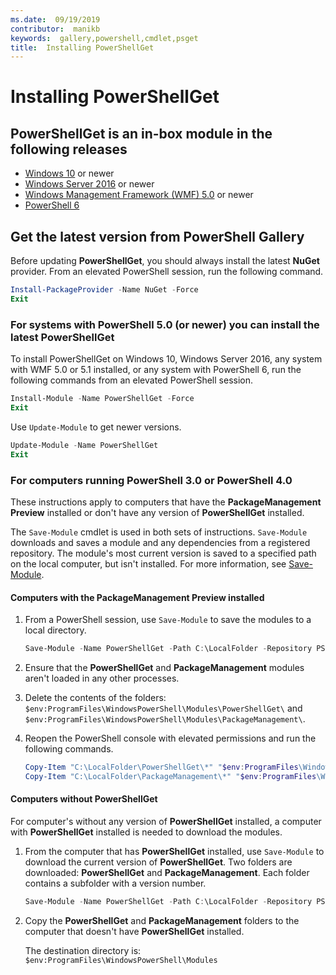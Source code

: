 ```yaml
---
ms.date:  09/19/2019
contributor:  manikb
keywords:  gallery,powershell,cmdlet,psget
title:  Installing PowerShellGet
---
```

# Installing PowerShellGet

## PowerShellGet is an in-box module in the following releases

- [Windows 10](https://www.microsoft.com/windows) or newer
- [Windows Server 2016](/windows-server/windows-server) or newer
- [Windows Management Framework (WMF) 5.0](https://www.microsoft.com/download/details.aspx?id=50395) or newer
- [PowerShell 6](https://github.com/PowerShell/PowerShell/releases)

## Get the latest version from PowerShell Gallery

Before updating **PowerShellGet**, you should always install the latest **NuGet** provider. From an
elevated PowerShell session, run the following command.

```powershell
Install-PackageProvider -Name NuGet -Force
Exit
```

### For systems with PowerShell 5.0 (or newer) you can install the latest PowerShellGet

To install PowerShellGet on Windows 10, Windows Server 2016, any system with WMF 5.0 or 5.1
installed, or any system with PowerShell 6, run the following commands from an elevated PowerShell
session.

```powershell
Install-Module -Name PowerShellGet -Force
Exit
```

Use `Update-Module` to get newer versions.

```powershell
Update-Module -Name PowerShellGet
Exit
```

### For computers running PowerShell 3.0 or PowerShell 4.0

These instructions apply to computers that have the **PackageManagement Preview** installed or don't
have any version of **PowerShellGet** installed.

The `Save-Module` cmdlet is used in both sets of instructions. `Save-Module` downloads and saves a
module and any dependencies from a registered repository. The module's most current version is saved
to a specified path on the local computer, but isn't installed. For more information, see [Save-Module](/powershell/module/PowershellGet/Save-Module).

#### Computers with the PackageManagement Preview installed

1. From a PowerShell session, use `Save-Module` to save the modules to a local directory.

   ```powershell
   Save-Module -Name PowerShellGet -Path C:\LocalFolder -Repository PSGallery
   ```

1. Ensure that the **PowerShellGet** and **PackageManagement** modules aren't loaded in any other
   processes.
1. Delete the contents of the folders: `$env:ProgramFiles\WindowsPowerShell\Modules\PowerShellGet\`
   and `$env:ProgramFiles\WindowsPowerShell\Modules\PackageManagement\`.
1. Reopen the PowerShell console with elevated permissions and run the following commands.

   ```powershell
   Copy-Item "C:\LocalFolder\PowerShellGet\*" "$env:ProgramFiles\WindowsPowerShell\Modules\PowerShellGet\" -Recurse -Force
   Copy-Item "C:\LocalFolder\PackageManagement\*" "$env:ProgramFiles\WindowsPowerShell\Modules\PackageManagement\" -Recurse -Force
   ```

#### Computers without PowerShellGet

For computer's without any version of **PowerShellGet** installed, a computer with **PowerShellGet**
installed is needed to download the modules.

1. From the computer that has **PowerShellGet** installed, use `Save-Module` to download the current
   version of **PowerShellGet**. Two folders are downloaded: **PowerShellGet** and
   **PackageManagement**. Each folder contains a subfolder with a version number.

   ```powershell
   Save-Module -Name PowerShellGet -Path C:\LocalFolder -Repository PSGallery
   ```

1. Copy the **PowerShellGet** and **PackageManagement** folders to the computer that doesn't have
   **PowerShellGet** installed.

   The destination directory is: `$env:ProgramFiles\WindowsPowerShell\Modules`
